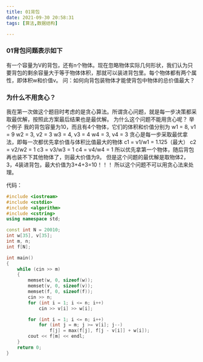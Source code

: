 ```yaml
---
title: 01背包
date: 2021-09-30 20:58:31
tags: [算法,数据结构]

---
```

### 01背包问题表示如下

有一个容量为V的背包，还有n个物体。现在忽略物体实际几何形状，我们认为只要背包的剩余容量大于等于物体体积，那就可以装进背包里。每个物体都有两个属性，即体积w和价值v。
问：如何向背包装物体才能使背包中物体的总价值最大？

### 为什么不用贪心？
我在第一次做这个题目时考虑的是贪心算法。所谓贪心问题，就是每一步决策都采取最优解，按照此方案最后结果也是最优解。
为什么这个问题不能用贪心呢？
举个例子
我的背包容量为10，而且有4个物体，它们的体积和价值分别为
w1 = 8, v1 = 9
w2 = 3, v2 = 3
w3 = 4, v3 = 4
w4 = 3, v4 = 3
贪心是每一步采取最优拿法，即每一次都优先拿价值与体积比值最大的物体
c1 = v1/w1 = 1.125（最大）
c2 = v2/w2 = 1
c3 = v3/w3 = 1
c4 = v4/w4 = 1
所以优先拿第一个物体，随后背包再也装不下其他物体了，则最大价值为9。
但是这个问题的最优解是取物体2，3，4装进背包，最大价值为3+4+3=10！！！
所以这个问题不可以用贪心法来处理。



代码：
```cpp
#include <iostream>
#include <cstdio>
#include <algorithm>
#include <cstring>
using namespace std;

const int N = 20010;
int w[35], v[35];
int m, n;
int f[N];

int main()
{
    while (cin >> m)
    {
        memset(w, 0, sizeof(w));
        memset(v, 0, sizeof(v));
        memset(f, 0, sizeof(f));
        cin >> n;
        for (int i = 1; i <= n; i++)
            cin >> v[i] >> w[i];

        for (int i = 1; i <= n; i++)
            for (int j = m; j >= v[i]; j--)
                f[j] = max(f[j], f[j - v[i]] + w[i]);
        cout << f[m] << endl;
    }
    return 0;
}

```